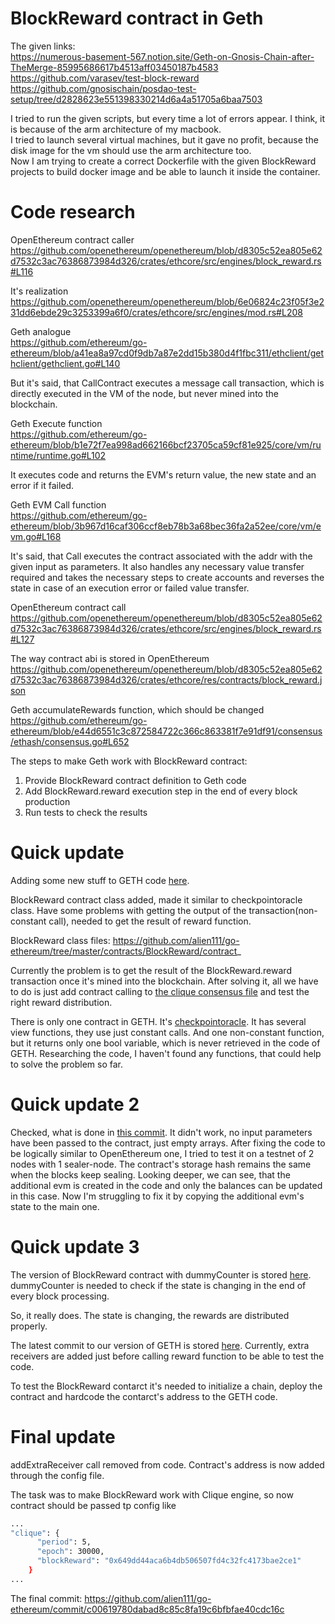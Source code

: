 # BlockReward contract in Geth

The given links:\
https://numerous-basement-567.notion.site/Geth-on-Gnosis-Chain-after-TheMerge-85995686617b4513aff03450187b4583 \
https://github.com/varasev/test-block-reward \
https://github.com/gnosischain/posdao-test-setup/tree/d2828623e551398330214d6a4a51705a6baa7503

I tried to run the given scripts, but every time a lot of errors appear. I think, it is because of the arm architecture of my macbook.\
I tried to launch several virtual machines, but it gave no profit, because the disk image for the vm should use the arm architecture too.\
Now I am trying to create a correct Dockerfile with the given BlockReward projects to build docker image and be able to launch it inside the container.

# Code research

OpenEthereum contract caller\
https://github.com/openethereum/openethereum/blob/d8305c52ea805e62d7532c3ac76386873984d326/crates/ethcore/src/engines/block_reward.rs#L116

It's realization\
https://github.com/openethereum/openethereum/blob/6e06824c23f05f3e231dd6ebde29c3253399a6f0/crates/ethcore/src/engines/mod.rs#L208

Geth analogue\
https://github.com/ethereum/go-ethereum/blob/a41ea8a97cd0f9db7a87e2dd15b380d4f1fbc311/ethclient/gethclient/gethclient.go#L140

But it's said, that CallContract executes a message call transaction, which is directly executed in the VM of the node, but never mined into the blockchain.

Geth Execute function\
https://github.com/ethereum/go-ethereum/blob/b1e72f7ea998ad662166bcf23705ca59cf81e925/core/vm/runtime/runtime.go#L102

It executes code and returns the EVM's return value, the new state and an error if it failed.

Geth EVM Call function\
https://github.com/ethereum/go-ethereum/blob/3b967d16caf306ccf8eb78b3a68bec36fa2a52ee/core/vm/evm.go#L168

It's said, that Call executes the contract associated with the addr with the given input as parameters. It also handles any necessary value transfer required and takes the necessary steps to create accounts and reverses the state in case of an execution error or failed value transfer.

OpenEthereum contract call\
https://github.com/openethereum/openethereum/blob/d8305c52ea805e62d7532c3ac76386873984d326/crates/ethcore/src/engines/block_reward.rs#L127

The way contract abi is stored in OpenEthereum\
https://github.com/openethereum/openethereum/blob/d8305c52ea805e62d7532c3ac76386873984d326/crates/ethcore/res/contracts/block_reward.json

Geth accumulateRewards function, which should be changed\
https://github.com/ethereum/go-ethereum/blob/e44d6551c3c872584722c366c863381f7e91df91/consensus/ethash/consensus.go#L652

The steps to make Geth work with BlockReward contract:
1. Provide BlockReward contract definition to Geth code
2. Add BlockReward.reward execution step in the end of every block production
3. Run tests to check the results


# Quick update
Adding some new stuff to GETH code [here](https://github.com/alien111/go-ethereum).

BlockReward contract class added, made it similar to checkpointoracle class. Have some problems with getting the output of the transaction(non-constant call), needed to get the result of reward function.

BlockReward class files: https://github.com/alien111/go-ethereum/tree/master/contracts/BlockReward/contract_

Currently the problem is to get the result of the BlockReward.reward transaction once it's mined into the blockchain. After solving it, all we have to do is just add contract calling to [the clique consensus file](https://github.com/alien111/go-ethereum/blob/master/consensus/clique/clique.go) and test the right reward distribution.

There is only one contract in GETH. It's [checkpointoracle](https://github.com/alien111/go-ethereum/tree/master/contracts/checkpointoracle). It has several view functions, they use just constant calls. And one non-constant function, but it returns only one bool variable, which is never retrieved in the code of GETH. Researching the code, I haven't found any functions, that could help to solve the problem so far. 

# Quick update 2 

Checked, what is done in [this commit](https://github.com/poanetwork/quorum/commit/0e922bd8412b2c2019624c82a2b129f5f580d8c2).
It didn't work, no input parameters have been passed to the contract, just empty arrays. After fixing the code to be logically similar to OpenEthereum one, I tried to test it on a testnet of 2 nodes with 1 sealer-node. The contract's storage hash remains the same when the blocks keep sealing. Looking deeper, we can see, that the additional evm is created in the code and only the balances can be updated in this case. Now I'm struggling to fix it by copying the additional evm's state to the main one.

# Quick update 3

The version of BlockReward contract with dummyCounter is stored [here](https://github.com/xdaichain/intern-beacon-chain/blob/main/smart_contracts/BlockReward.sol). dummyCounter is needed to check if the state is changing in the end of every block processing.

So, it really does. The state is changing, the rewards are distributed properly.

The latest commit to our version of GETH is stored [here](https://github.com/alien111/go-ethereum/commit/f8731114a2f9c1bfed4dc367b1221af71d31bf0c). Currently, extra receivers are added just before calling reward function to be able to test the code.

To test the BlockReward contarct it's needed to initialize a chain, deploy the contract and hardcode the contarct's address to the GETH code.

# Final update

addExtraReceiver call removed from code. Contract's address is now added through the config file.

The task was to make BlockReward work with Clique engine, so now contract should be passed tp config like
```sh
...
"clique": {
      "period": 5,
      "epoch": 30000,
      "blockReward": "0x649dd44aca6b4db506507fd4c32fc4173bae2ce1"
    }
...
```

The final commit: https://github.com/alien111/go-ethereum/commit/c00619780dabad8c85c8fa19c6bfbfae40cdc16c
